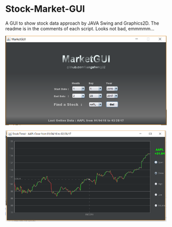 # Stock-Market-GUI
A GUI to show stock data approach by JAVA Swing and Graphics2D. 
The readme is in the comments of each script. Looks not bad, emmmmm...


![image](Screenshots/p0.png)


![image](Screenshots/p1.png)
